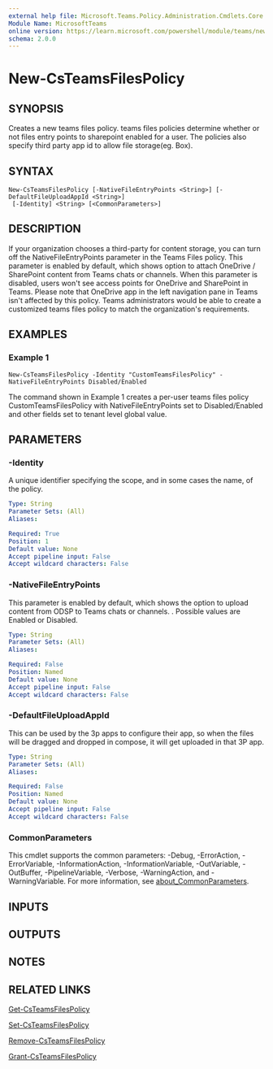 ```yaml
---
external help file: Microsoft.Teams.Policy.Administration.Cmdlets.Core.dll-Help.xml
Module Name: MicrosoftTeams
online version: https://learn.microsoft.com/powershell/module/teams/new-csteamsfilespolicy
schema: 2.0.0
---
```


# New-CsTeamsFilesPolicy

## SYNOPSIS
Creates a new teams files policy.
teams files policies determine whether or not files entry points to sharepoint enabled for a user.
The policies also specify third party app id to allow file storage(eg. Box).

## SYNTAX

```
New-CsTeamsFilesPolicy [-NativeFileEntryPoints <String>] [-DefaultFileUploadAppId <String>]
 [-Identity] <String> [<CommonParameters>]
```

## DESCRIPTION
If your organization chooses a third-party for content storage, you can turn off the NativeFileEntryPoints parameter in the Teams Files policy. This parameter is enabled by default, which shows option to attach OneDrive / SharePoint content from Teams chats or channels. When this parameter is disabled, users won't see access points for OneDrive and SharePoint in Teams. Please note that OneDrive app in the left navigation pane in Teams isn't affected by this policy.
Teams administrators would be able to create a customized teams files policy to match the organization's requirements.

## EXAMPLES

### Example 1
```
New-CsTeamsFilesPolicy -Identity "CustomTeamsFilesPolicy" -NativeFileEntryPoints Disabled/Enabled
```

The command shown in Example 1 creates a per-user teams files policy CustomTeamsFilesPolicy with NativeFileEntryPoints set to Disabled/Enabled and other fields set to tenant level global value.

## PARAMETERS

### -Identity
A unique identifier specifying the scope, and in some cases the name, of the policy.

```yaml
Type: String
Parameter Sets: (All)
Aliases:

Required: True
Position: 1
Default value: None
Accept pipeline input: False
Accept wildcard characters: False
```

### -NativeFileEntryPoints
This parameter is enabled by default, which shows the option to upload content from ODSP to Teams chats or channels. .
Possible values are Enabled or Disabled.
```yaml
Type: String
Parameter Sets: (All)
Aliases:

Required: False
Position: Named
Default value: None
Accept pipeline input: False
Accept wildcard characters: False

```
### -DefaultFileUploadAppId
This can be used by the 3p apps to configure their app, so when the files will be dragged and dropped in compose, it will get uploaded in that 3P app.

```yaml
Type: String
Parameter Sets: (All)
Aliases:

Required: False
Position: Named
Default value: None
Accept pipeline input: False
Accept wildcard characters: False
```

### CommonParameters
This cmdlet supports the common parameters: -Debug, -ErrorAction, -ErrorVariable, -InformationAction, -InformationVariable, -OutVariable, -OutBuffer, -PipelineVariable, -Verbose, -WarningAction, and -WarningVariable. For more information, see [about_CommonParameters](http://go.microsoft.com/fwlink/?LinkID=113216).

## INPUTS

## OUTPUTS

## NOTES

## RELATED LINKS

[Get-CsTeamsFilesPolicy]()

[Set-CsTeamsFilesPolicy]()

[Remove-CsTeamsFilesPolicy]()

[Grant-CsTeamsFilesPolicy]()

